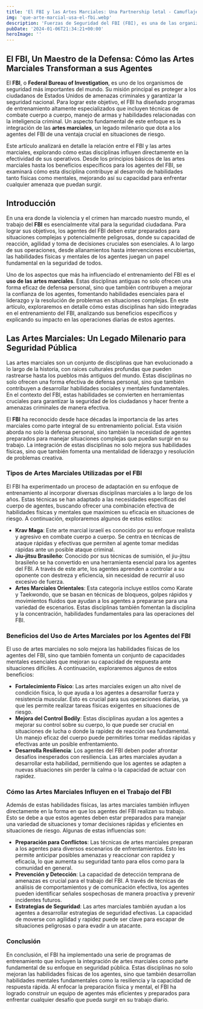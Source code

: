 ```yaml
---
title: 'El FBI y las Artes Marciales: Una Partnership letal - Camuflaje Militar'
img: 'que-arte-marcial-usa-el-fbi.webp'
description: 'Fuerzas de Seguridad del FBI (FBI), es una de las organizaciones más reconocidas a nivel mundial en materia de inteligencia y lucha contra el crimen. Su'
pubDate: '2024-01-06T21:34:21+00:00'
heroImage: ''
---
```

    
  ## El FBI, Un Maestro de la Defensa: Cómo las Artes Marciales Transforman a sus Agentes

El **FBI**, o **Federal Bureau of Investigation**, es uno de los organismos de seguridad más importantes del mundo. Su misión principal es proteger a los ciudadanos de Estados Unidos de amenazas criminales y garantizar la seguridad nacional. Para lograr este objetivo, el FBI ha diseñado programas de entrenamiento altamente especializados que incluyen técnicas de combate cuerpo a cuerpo, manejo de armas y habilidades relacionadas con la inteligencia criminal. Un aspecto fundamental de este enfoque es la integración de las **artes marciales**, un legado milenario que dota a los agentes del FBI de una ventaja crucial en situaciones de riesgo.

Este artículo analizará en detalle la relación entre el FBI y las artes marciales, explorando cómo estas disciplinas influyen directamente en la efectividad de sus operativos. Desde los principios básicos de las artes marciales hasta los beneficios específicos para los agentes del FBI, se examinará cómo esta disciplina contribuye al desarrollo de habilidades tanto físicas como mentales, mejorando así su capacidad para enfrentar cualquier amenaza que puedan surgir.

## Introducción

En una era donde la violencia y el crimen han marcado nuestro mundo, el trabajo del **FBI** es esencialmente vital para la seguridad ciudadana. Para lograr sus objetivos, los agentes del FBI deben estar preparados para situaciones complejas y potencialmente peligrosas, donde su capacidad de reacción, agilidad y toma de decisiones cruciales son esenciales. A lo largo de sus operaciones, desde allanamientos hasta intervenciones encubiertas, las habilidades físicas y mentales de los agentes juegan un papel fundamental en la seguridad de todos.

Uno de los aspectos que más ha influenciado el entrenamiento del FBI es el **uso de las artes marciales**. Estas disciplinas antiguas no solo ofrecen una forma eficaz de defensa personal, sino que también contribuyen a mejorar la confianza de los agentes, fomentando habilidades esenciales para el liderazgo y la resolución de problemas en situaciones complejas. En este artículo, exploraremos en detalle cómo estas disciplinas han sido integradas en el entrenamiento del FBI, analizando sus beneficios específicos y explicando su impacto en las operaciones diarias de estos agentes.

## Las Artes Marciales: Un Legado Milenario para Seguridad Pública

Las artes marciales son un conjunto de disciplinas que han evolucionado a lo largo de la historia, con raíces culturales profundas que pueden rastrearse hasta los pueblos más antiguos del mundo. Estas disciplinas no solo ofrecen una forma efectiva de defensa personal, sino que también contribuyen a desarrollar habilidades sociales y mentales fundamentales. En el contexto del FBI, estas habilidades se convierten en herramientas cruciales para garantizar la seguridad de los ciudadanos y hacer frente a amenazas criminales de manera efectiva.

El **FBI** ha reconocido desde hace décadas la importancia de las artes marciales como parte integral de su entrenamiento policial. Esta visión aborda no solo la defensa personal, sino también la necesidad de agentes preparados para manejar situaciones complejas que puedan surgir en su trabajo. La integración de estas disciplinas no solo mejora sus habilidades físicas, sino que también fomenta una mentalidad de liderazgo y resolución de problemas creativa.

### Tipos de Artes Marciales Utilizadas por el FBI

El FBI ha experimentado un proceso de adaptación en su enfoque de entrenamiento al incorporar diversas disciplinas marciales a lo largo de los años. Estas técnicas se han adaptado a las necesidades específicas del cuerpo de agentes, buscando ofrecer una combinación efectiva de habilidades físicas y mentales que maximicen su eficacia en situaciones de riesgo. A continuación, exploraremos algunos de estos estilos:

- **Krav Maga**: Este arte marcial israelí es conocido por su enfoque realista y agresivo en combate cuerpo a cuerpo. Se centra en técnicas de ataque rápidas y efectivas que permiten al agente tomar medidas rápidas ante un posible ataque criminal.
- **Jiu-jitsu Brasileño**: Conocido por sus técnicas de sumisión, el jiu-jitsu brasileño se ha convertido en una herramienta esencial para los agentes del FBI. A través de este arte, los agentes aprenden a controlar a su oponente con destreza y eficiencia, sin necesidad de recurrir al uso excesivo de fuerza.
- **Artes Marciales Orientales**: Esta categoría incluye estilos como Karate y Taekwondo, que se basan en técnicas de bloqueos, golpes rápidos y movimientos fluidos que ayudan a los agentes a prepararse para una variedad de escenarios. Estas disciplinas también fomentan la disciplina y la concentración, habilidades fundamentales para las operaciones del FBI.

### Beneficios del Uso de Artes Marciales por los Agentes del FBI

El uso de artes marciales no solo mejora las habilidades físicas de los agentes del FBI, sino que también fomenta un conjunto de capacidades mentales esenciales que mejoran su capacidad de respuesta ante situaciones difíciles. A continuación, exploraremos algunos de estos beneficios:

- **Fortalecimiento Físico**: Las artes marciales exigen un alto nivel de condición física, lo que ayuda a los agentes a desarrollar fuerza y resistencia muscular. Esto es crucial para sus operaciones diarias, ya que les permite realizar tareas físicas exigentes en situaciones de riesgo.
- **Mejora del Control Bodily**: Estas disciplinas ayudan a los agentes a mejorar su control sobre su cuerpo, lo que puede ser crucial en situaciones de lucha o donde la rapidez de reacción sea fundamental. Un manejo eficaz del cuerpo puede permitirles tomar medidas rápidas y efectivas ante un posible enfrentamiento.
- **Desarrolla Resiliencia**: Los agentes del FBI deben poder afrontar desafíos inesperados con resiliencia. Las artes marciales ayudan a desarrollar esta habilidad, permitiendo que los agentes se adapten a nuevas situaciones sin perder la calma o la capacidad de actuar con rapidez.

### Cómo las Artes Marciales Influyen en el Trabajo del FBI

Además de estas habilidades físicas, las artes marciales también influyen directamente en la forma en que los agentes del FBI realizan su trabajo. Esto se debe a que estos agentes deben estar preparados para manejar una variedad de situaciones y tomar decisiones rápidas y eficientes en situaciones de riesgo. Algunas de estas influencias son:

- **Preparación para Conflictos**: Las técnicas de artes marciales preparan a los agentes para diversos escenarios de enfrentamientos. Esto les permite anticipar posibles amenazas y reaccionar con rapidez y eficacia, lo que aumenta su seguridad tanto para ellos como para la comunidad en general.
- **Prevención y Detección**: La capacidad de detección temprana de amenazas es crucial para el trabajo del FBI. A través de técnicas de análisis de comportamientos y de comunicación efectiva, los agentes pueden identificar señales sospechosas de manera proactiva y prevenir incidentes futuros.
- **Estrategias de Seguridad**: Las artes marciales también ayudan a los agentes a desarrollar estrategias de seguridad efectivas. La capacidad de moverse con agilidad y rapidez puede ser clave para escapar de situaciones peligrosas o para evadir a un atacante.

### Conclusión

En conclusión, el FBI ha implementado una serie de programas de entrenamiento que incluyen la integración de artes marciales como parte fundamental de su enfoque en seguridad pública. Estas disciplinas no solo mejoran las habilidades físicas de los agentes, sino que también desarrollan habilidades mentales fundamentales como la resiliencia y la capacidad de respuesta rápida. Al enfocar la preparación física y mental, el FBI ha logrado construir un equipo de agentes más eficientes y preparados para enfrentar cualquier desafío que pueda surgir en su trabajo diario.
  